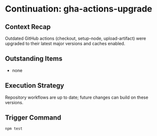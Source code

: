 # Continuation: gha-actions-upgrade

## Context Recap
Outdated GitHub actions (checkout, setup-node, upload-artifact) were upgraded to their latest major versions and caches enabled.

## Outstanding Items
- none

## Execution Strategy
Repository workflows are up to date; future changes can build on these versions.

## Trigger Command
`npm test`

